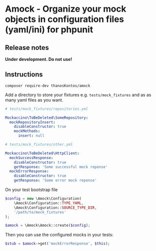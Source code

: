# Amock - Organize your mock objects in configuration files (yaml/ini) for phpunit

## Release notes

**Under development. Do not use!**

## Instructions

`composer require-dev thanosKontos/amock`

Add a directory to store your fixtures e.g. `tests/mock_fixtures` and as as many yaml files as you want.

```yaml
# tests/mock_fixtures/repositories.yml

Mockaccino\ToBeDeleted\SomeRepository:
  mockRepositoryInsert:
    disableConstructor: true
    mockMethods:
      insert: null
```

```yaml
# tests/mock_fixtures/other.yml

Mockaccino\ToBeDeleted\HttpClient:
  mockSuccessResponse:
    disableConstructor: true
    getResponse: 'Some successful mock reponse'
  mockErrorResponse:
    disableConstructor: true
    getResponse: 'Some error mock reponse'
```

On your test bootstrap file

```php
$config = new \Amock\Configuration(
    \Amock\Configuration::TYPE_YAML,
    \Amock\Configuration::SOURCE_TYPE_DIR,
    '/path/to/mock_fixtures'
);

$amock = \Amock\Amock::create($config);
```

Then you can use the configured mocks in your tests:

```php
$stub = $amock->get('mockErrorResponse', $this);
```
